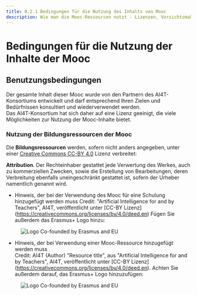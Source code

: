 ```yaml
---
title: 0.2.1 Bedingungen für die Nutzung des Inhalts von Mooc
description: Wie man die Mooc-Ressourcen nutzt - Lizenzen, Vorsichtsmaßnahmen bei der Nutzung
---
```

# Bedingungen für die Nutzung der Inhalte der Mooc

## Benutzungsbedingungen

Der gesamte Inhalt dieser Mooc wurde von den Partnern des AI4T-Konsortiums entwickelt und darf entsprechend Ihren Zielen und Bedürfnissen konsultiert und wiederverwendet werden.  
Das AI4T-Konsortium hat sich daher auf eine Lizenz geeinigt, die viele Möglichkeiten zur Nutzung der Mooc-Inhalte bietet.

### Nutzung der Bildungsressourcen der Mooc

Die **Bildungsressourcen** werden, sofern nicht anders angegeben, unter einer [Creative Commons CC-BY 4.0](https://creativecommons.org/licenses/by/4.0/deed.en) Lizenz verbreitet:

**Attribution**. Der Rechteinhaber gestattet jede Verwertung des Werkes, auch zu kommerziellen Zwecken, sowie die Erstellung von Bearbeitungen, deren Verbreitung ebenfalls uneingeschränkt gestattet ist, sofern der Urheber namentlich genannt wird.

* Hinweis, der bei der Verwendung des Mooc für eine Schulung hinzugefügt werden muss
  Credit: "Artificial Intelligence for and by Teachers", AI4T, veröffentlicht unter [CC-BY Lizenz] (https://creativecommons.org/licenses/by/4.0/deed.en)
  Fügen Sie außerdem das Erasmus+ Logo hinzu:
<figure>
  <img src="Images/LogoCoFoundedErasmusProgramEU.png" alt="Logo Co-founded by Erasmus and EU"/>
</figure>

* Hinweis, der bei Verwendung einer Mooc-Ressource hinzugefügt werden muss  
  Credit: AI4T (Author) "Resource title", aus "Artificial Intelligence for and by Teachers", AI4T, veröffentlicht unter [CC-BY Lizenz] (https://creativecommons.org/licenses/by/4.0/deed.en).
  Achten Sie außerdem darauf, das Erasmus+ Logo hinzuzufügen:
<figure>
  <img src="Images/LogoCoFoundedErasmusProgramEU.png" alt="Logo Co-founded by Erasmus and EU"/>
</figure>
